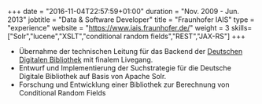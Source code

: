 +++
date = "2016-11-04T22:57:59+01:00"
duration = "Nov. 2009 - Jun. 2013"
jobtitle = "Data & Software Developer"
title = "Fraunhofer IAIS"
type = "experience"
website = "https://www.iais.fraunhofer.de/"
weight = 3
skills=["Solr","lucene","XSLT","conditional random fields","REST","JAX-RS"]
+++
* Übernahme der technischen Leitung f&uuml;r das Backend der <a href="http://www.ddb.de ">Deutschen Digitalen Bibliothek</a> mit finalem Livegang.
* Entwurf und Implementierung der Suchstrategie f&uuml;r die Deutsche Digitale Bibliothek auf Basis von Apache Solr.
* Forschung und Entwicklung einer Bibliothek zur Berechnung von Conditional Random Fields
